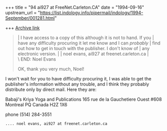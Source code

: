 +++
title = "94 ai927 at FreeNet.Carleton.CA"
date = "1994-09-16"
upstream_url = "https://list.indology.info/pipermail/indology/1994-September/001281.html"

+++
[Archive link](https://list.indology.info/pipermail/indology/1994-September/001281.html)

>| I have access to a copy of this although it is not to hand.  If you
>| have any difficulty procuring it let me know and I can *probably*
>| find out how to get in touch with the publisher.  I don't know of
>| any electronic version.
>| 
>|    noel evans, ai927 at freenet.carleton.ca
>|  
>\ END: Noel Evans
>
>OK, thank you very much, Noel!
>

I won't wait for you to have difficulty procuring it, I was able to
get the publisher's information without any trouble, and I think they
probably distribute only by direct mail.  Here they are:

  Babaji's Kriya Yoga and Publications
  165 rue de la Gauchetiere Ouest #608
  Montreal PQ Canada H2Z 1X6

  phone (514) 284-3551


    .... noel evans, ai927 at freenet.carleton.ca





